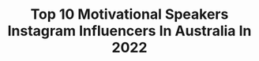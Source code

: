 ---
title: Top 10 Motivational Speakers Instagram Influencers In Australia In 2022
description: >-
  Find top motivational speakers Instagram influencers in Australia in 2022. Most popular hashtags: #love #motivationalspeaker #quotes.
platform: Instagram
hits: 9
text_top: Discover the top-rated Instagram influencers on inBeat.
text_bottom: Our platform holds 9 Instagram influencers like this in Australia for you to contact.
profiles:
  - username: "irenne_njuguna"
    fullname: >-
      Jesus girl😇
    bio: >-
      Mother of two👩‍👧‍👦,Single💃.Lover of health and wellness.🌿.Motivational speaker,Blessed and highly favoured.CEO @emporieum_organics @houseofemporieum
    location: "Australia"
    followers: 79484
    engagement: 154
    commentsToLikes: 0.048178
    id: ck5qcfrkzqc8h0i11h483dajj
    verified: false
    hashtags: "#theprayerpoint"
  - username: "jamie_young21"
    fullname: >-
      Jamie Young
    bio: >-
      #JY21 Goalkeeper Brisbane Roar FC ⚽️ PhD Candidate: Sports Coaching 📚 Motivational Speaker Goalkeeping Coach One Glove and Asics Email For Enquiries
    location: "Australia"
    followers: 7276
    engagement: 679
    commentsToLikes: 0.030908
    id: ck5hnw1e5ohqd0i11q866mimy
    verified: true
    hashtags: "#jy21, #givingtuesdaynow"
  - username: "explorer_sarahmarquis"
    fullname: >-
      Sarah Marquis
    bio: >-
      National Geographic Explorer • Natural Navigator • Author 7 books • Motivational Speaker +500 talks • Tissot Watches Ambassador • Powered by plantes
    location: "Australia"
    followers: 19119
    engagement: 570
    commentsToLikes: 0.030659
    id: ck55o5xqp7p3d0i116b5h24q3
    verified: false
    hashtags: "#natgeoexpeditions, #naturephotography, #outside, #thesunalwaysrise"
  - username: "magicdesire"
    fullname: >-
      💫 Magic Desire
    bio: >-
      🔸Welcome to MD Club 🔥 🔸Get your dose for #dailymotivation 🚀 🔸#1 #quotes #inspiration #mindset 😎🤝 👍 Obsessed with Success? Follow Us 👇 🎯 TO THE TOP
    location: "Australia"
    followers: 9207
    engagement: 170
    commentsToLikes: 0.011037
    id: ck1365ku24usx0i19r060pp26
    verified: false
    hashtags: "#wednesdaywisdom, #dailyinspiration, #motivationalspeaker, #motivational"
  - username: "theronmalhotra"
    fullname: >-
      RON MALHOTRA -SPEAKER,AUTHOR
    bio: >-
      ⚙️MENTOR, ADVISOR 🤵CEO-The Successful Male 🏢Businessman, Investor 💡FOR AMBITIOUS PROFESSIONALS, VISIONARY ENTREPRENEURS & WEALTH BUILDERS 👁115M Views
    location: "Australia"
    followers: 66300
    engagement: 160
    commentsToLikes: 0.041822
    id: ck8t29yxfyooq0j780qtkgh34
    verified: false
    hashtags: "#personalgrowth, #businessowner, #businessgoals, #selfimprovement"
  - username: "kaminibxa"
    fullname: >-
      kamini
    bio: >-
      I am $imple #girl🧕 ,,,,,,,,,,,,,If you want #positive change in your #life push yourself to make it happen.
    location: "Australia"
    followers: 24248
    engagement: 168
    commentsToLikes: 0.089890
    id: ck9wek5xgkmny0j78515rvtii
    verified: false
    hashtags: "#spiritual, #sanewschannel, #love, #meditation"
  - username: "walks.with.words"
    fullname: >-
      WALKS WITH WORDS
    bio: >-
      🔸️I'm the Rainbow that drives your clouds away 🌈 🔸️Your success is our reward🏆 Join free live Amazon workshop👇🏽👇🏽
    location: "Australia"
    followers: 223309
    engagement: 266
    commentsToLikes: 0.010618
    id: ck8t29x15yohv0j78k28mm8wm
    verified: false
    hashtags: "#lioness, #love, #quotestagram, #quote"
  - username: "nataliaancora"
    fullname: >-
      🇦🇺🇵🇱 Natalia ✖️ Australia, GC
    bio: >-
      𝒫𝑜𝓈𝒾𝓉𝒾𝓋𝑒 𝓂𝒾𝓃𝒹 𝒽𝒶𝓅𝓅𝓎 𝓁𝒾𝒻𝑒🌻 #mswarrior 🤓Law grad ☾♉︎Photographer • Model • Life coach 📷BossLady at @ancora.creative 🌟 #BestOfAustralia & #MS Ambassador
    location: "Australia"
    followers: 71469
    engagement: 162
    commentsToLikes: 0.157901
    id: ck5himf0ee9u00i11hp6tjznj
    verified: false
    hashtags: "#australianblogger, #holidayherethisyear, #goldcoastblogger, #mentalhealthweek"
  - username: "jasminshojaimodel"
    fullname: >-
      Jasmin Shojai
    bio: >-
      🏆 Australia's Top Glamour Model 2017-18 #jasminshojaimodel Actress ½🇩🇪½🇮🇷 👜| #Investment Expert @Playboy Playmate & Cover Girl 👯‍♀️ @royallemodelling
    location: "Australia"
    followers: 53326
    engagement: 184
    commentsToLikes: 0.013964
    id: ck5zjinjchnth0i14ddk63tbf
    verified: true
    hashtags: "#model, #modelsearch, #commercialmodel, #actress"
---